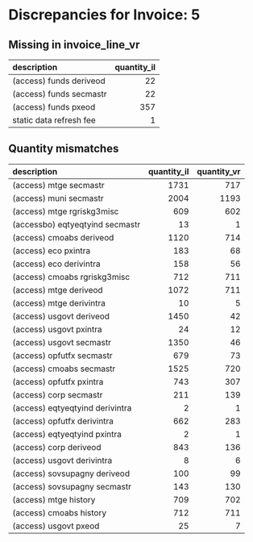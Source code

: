 # Discrepancies for Invoice: 5

## Missing in invoice_line_vr

| description             |   quantity_il |
|:------------------------|--------------:|
| (access) funds deriveod |            22 |
| (access) funds secmastr |            22 |
| (access) funds pxeod    |           357 |
| static data refresh fee |             1 |

## Quantity mismatches

| description                     |   quantity_il |   quantity_vr |
|:--------------------------------|--------------:|--------------:|
| (access) mtge secmastr          |          1731 |           717 |
| (access) muni secmastr          |          2004 |          1193 |
| (access) mtge rgriskg3misc      |           609 |           602 |
| (accessbo) eqtyeqtyind secmastr |            13 |             1 |
| (access) cmoabs deriveod        |          1120 |           714 |
| (access) eco pxintra            |           183 |            68 |
| (access) eco derivintra         |           158 |            56 |
| (access) cmoabs rgriskg3misc    |           712 |           711 |
| (access) mtge deriveod          |          1072 |           711 |
| (access) mtge derivintra        |            10 |             5 |
| (access) usgovt deriveod        |          1450 |            42 |
| (access) usgovt pxintra         |            24 |            12 |
| (access) usgovt secmastr        |          1350 |            46 |
| (access) opfutfx secmastr       |           679 |            73 |
| (access) cmoabs secmastr        |          1525 |           720 |
| (access) opfutfx pxintra        |           743 |           307 |
| (access) corp secmastr          |           211 |           139 |
| (access) eqtyeqtyind derivintra |             2 |             1 |
| (access) opfutfx derivintra     |           662 |           283 |
| (access) eqtyeqtyind pxintra    |             2 |             1 |
| (access) corp deriveod          |           843 |           136 |
| (access) usgovt derivintra      |             8 |             6 |
| (access) sovsupagny deriveod    |           100 |            99 |
| (access) sovsupagny secmastr    |           143 |           130 |
| (access) mtge history           |           709 |           702 |
| (access) cmoabs history         |           712 |           711 |
| (access) usgovt pxeod           |            25 |             7 |
